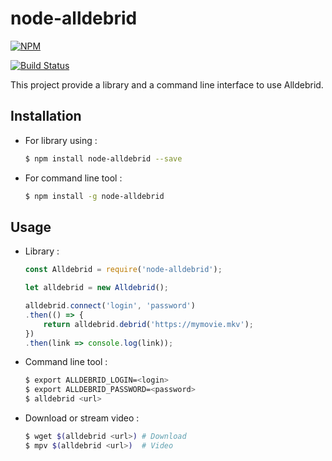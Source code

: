 # node-alldebrid

[![NPM](https://nodei.co/npm/node-alldebrid.png)](https://nodei.co/npm/node-alldebrid/)

[![Build Status](https://travis-ci.com/Ananasr/node-alldebrid.svg?branch=master)](https://travis-ci.com/Ananasr/node-alldebrid)

This project provide a library and a command line interface to use Alldebrid.

## Installation

* For library using :

    ```bash
    $ npm install node-alldebrid --save
    ```

* For command line tool :

    ```bash
    $ npm install -g node-alldebrid
    ```

## Usage

* Library :

    ```javascript
    const Alldebrid = require('node-alldebrid');

    let alldebrid = new Alldebrid();

    alldebrid.connect('login', 'password')
    .then(() => {
        return alldebrid.debrid('https://mymovie.mkv');
    })
    .then(link => console.log(link));
    ```

* Command line tool :

    ```bash
    $ export ALLDEBRID_LOGIN=<login>
    $ export ALLDEBRID_PASSWORD=<password>
    $ alldebrid <url>
    ```

* Download or stream video :

    ```bash
    $ wget $(alldebrid <url>) # Download
    $ mpv $(alldebrid <url>)  # Video
    ```
